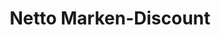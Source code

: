 ---
title: "Netto Marken-Discount"
url: /berlin/netto-marken-discount-gruenbergallee/
shop: Supermarkt
---
